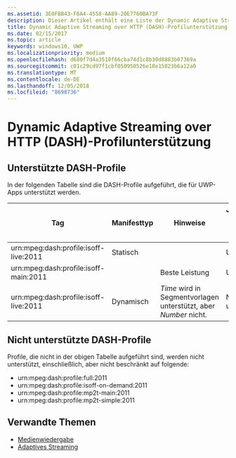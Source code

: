 ```yaml
---
ms.assetid: 3E0FBB43-F6A4-4558-AA89-20E7760BA73F
description: Dieser Artikel enthält eine Liste der Dynamic Adaptive Streaming over HTTP (DASH)-Profile, die für UWP-Apps unterstützt werden.
title: Dynamic Adaptive Streaming over HTTP (DASH)-Profilunterstützung
ms.date: 02/15/2017
ms.topic: article
keywords: windows10, UWP
ms.localizationpriority: medium
ms.openlocfilehash: d680f7d4a3510f66cba74d1c8b30d8883b07369a
ms.sourcegitcommit: c01c29cd97f1cbf050950526e18e15823b6a12a0
ms.translationtype: MT
ms.contentlocale: de-DE
ms.lasthandoff: 12/05/2018
ms.locfileid: "8698736"
---
```

# <a name="dynamic-adaptive-streaming-over-http-dash-profile-support"></a>Dynamic Adaptive Streaming over HTTP (DASH)-Profilunterstützung


## <a name="supported-dash-profiles"></a>Unterstützte DASH-Profile
In der folgenden Tabelle sind die DASH-Profile aufgeführt, die für UWP-Apps unterstützt werden.

|Tag | Manifesttyp | Hinweise|Juliversion von Windows 10|Windows 10, Version 1511|Windows 10, Version 1607 |Windows 10, Version 1607 |Windows 10, Version 1703|
|----------------|------|-------|-----------|--------------|---------|-------|--------|
|urn:mpeg&#58;dash:profile:isoff-live:2011 | Statisch |     |Unterstützt            |  Unterstützt              | Unterstützt        |Unterstützt| Unterstützt|
|urn:mpeg&#58;dash:profile:isoff-main:2011 |        | Beste Leistung | Unterstützt            |  Unterstützt              | Unterstützt        |Unterstützt| Unterstützt|
|urn:mpeg&#58;dash:profile:isoff-live:2011 | Dynamisch | $Time$ wird in Segmentvorlagen unterstützt, aber $Number$ nicht. | Nicht unterstützt            | Nicht unterstützt              | Nicht unterstützt        |Nicht unterstützt| Unterstützt|


## <a name="unsupported-dash-profiles"></a>Nicht unterstützte DASH-Profile
Profile, die nicht in der obigen Tabelle aufgeführt sind, werden nicht unterstützt, einschließlich, aber nicht beschränkt auf folgende:

* urn:mpeg&#58;dash:profile:full:2011
* urn:mpeg&#58;dash:profile:isoff-on-demand:2011
* urn:mpeg&#58;dash:profile:mp2t-main:2011
* urn:mpeg&#58;dash:profile:mp2t-simple:2011


## <a name="related-topics"></a>Verwandte Themen

* [Medienwiedergabe](media-playback.md)
* [Adaptives Streaming](adaptive-streaming.md)
 

 




